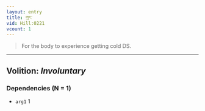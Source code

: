 ```yaml
---
layout: entry
title: གྲང་
vid: Hill:0221
vcount: 1
---
```

> For the body to experience getting cold DS\.

---
Volition: _Involuntary_
---

### Dependencies (N = 1)
* `arg1` 1

